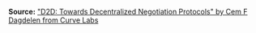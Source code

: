 **Source:** ["D2D: Towards Decentralized Negotiation Protocols" by Cem F Dagdelen from Curve Labs](https://blog.curvelabs.eu/d2d-towards-decentralized-negotiation-protocols-e37d164e91e6)
